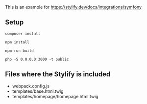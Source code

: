 This is an example for https://stylify.dev/docs/integrations/symfony

## Setup

```
composer install

npm install

npm run build

php -S 0.0.0.0:3000 -t public
```

## Files where the Stylify is included

- webpack.config.js
- templates/base.html.twig
- templates/homepage/homepage.html.twig
